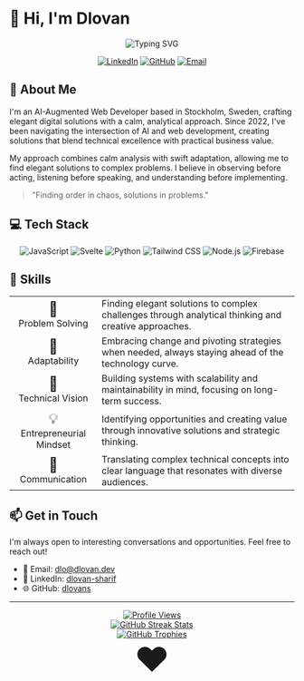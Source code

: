 # 👋 Hi, I'm Dlovan

<div align="center">
  <img src="https://readme-typing-svg.herokuapp.com?font=Fira+Code&size=22&duration=3000&pause=1000&color=6366F1&center=true&vCenter=true&width=435&lines=AI-Augmented+Web+Developer;Full-Stack+Developer;UI%2FUX+Enthusiast;Problem+Solver" alt="Typing SVG" />
</div>

<p align="center">
  <a href="https://www.linkedin.com/in/dlovan-sharif-11ab57270/"><img src="https://img.shields.io/badge/LinkedIn-0077B5?style=for-the-badge&logo=linkedin&logoColor=white" alt="LinkedIn"></a>
  <a href="https://github.com/dlovans"><img src="https://img.shields.io/badge/-GitHub-181717?style=for-the-badge&logo=github&logoColor=white" alt="GitHub"></a>
  <a href="mailto:dlo@dlovan.dev"><img src="https://img.shields.io/badge/Email-D14836?style=for-the-badge&logo=gmail&logoColor=white" alt="Email"></a>
</p>

## 🚀 About Me

I'm an AI-Augmented Web Developer based in Stockholm, Sweden, crafting elegant digital solutions with a calm, analytical approach. Since 2022, I've been navigating the intersection of AI and web development, creating solutions that blend technical excellence with practical business value.

My approach combines calm analysis with swift adaptation, allowing me to find elegant solutions to complex problems. I believe in observing before acting, listening before speaking, and understanding before implementing.

> "Finding order in chaos, solutions in problems."

## 💻 Tech Stack

<p align="center">
  <img src="https://img.shields.io/badge/JavaScript-F7DF1E?style=for-the-badge&logo=javascript&logoColor=black" alt="JavaScript" />
  <img src="https://img.shields.io/badge/Svelte-FF3E00?style=for-the-badge&logo=svelte&logoColor=white" alt="Svelte" />
  <img src="https://img.shields.io/badge/Python-3776AB?style=for-the-badge&logo=python&logoColor=white" alt="Python" />
  <img src="https://img.shields.io/badge/Tailwind_CSS-38B2AC?style=for-the-badge&logo=tailwind-css&logoColor=white" alt="Tailwind CSS" />
  <img src="https://img.shields.io/badge/Node.js-339933?style=for-the-badge&logo=nodedotjs&logoColor=white" alt="Node.js" />
  <img src="https://img.shields.io/badge/Firebase-FFCA28?style=for-the-badge&logo=firebase&logoColor=black" alt="Firebase" />
</p>

## 🌟 Skills

<div align="center">
  <table>
    <tr>
      <td align="center">
        <span style="font-size: 25px;">🧩</span>
        <br>Problem Solving
      </td>
      <td>Finding elegant solutions to complex challenges through analytical thinking and creative approaches.</td>
    </tr>
    <tr>
      <td align="center">
        <span style="font-size: 25px;">🔄</span>
        <br>Adaptability
      </td>
      <td>Embracing change and pivoting strategies when needed, always staying ahead of the technology curve.</td>
    </tr>
    <tr>
      <td align="center">
        <span style="font-size: 25px;">🔭</span>
        <br>Technical Vision
      </td>
      <td>Building systems with scalability and maintainability in mind, focusing on long-term success.</td>
    </tr>
    <tr>
      <td align="center">
        <span style="font-size: 25px;">💡</span>
        <br>Entrepreneurial Mindset
      </td>
      <td>Identifying opportunities and creating value through innovative solutions and strategic thinking.</td>
    </tr>
    <tr>
      <td align="center">
        <span style="font-size: 25px;">📢</span>
        <br>Communication
      </td>
      <td>Translating complex technical concepts into clear language that resonates with diverse audiences.</td>
    </tr>
  </table>
</div>

## 📫 Get in Touch

I'm always open to interesting conversations and opportunities. Feel free to reach out!

- 📧 Email: [dlo@dlovan.dev](mailto:dlo@dlovan.dev)
- 💼 LinkedIn: [dlovan-sharif](https://www.linkedin.com/in/dlovan-sharif-11ab57270/)
- 🌐 GitHub: [dlovans](https://github.com/dlovans)

---

<div align="center">
  <a href="https://github.com/dlovans">
    <img src="https://komarev.com/ghpvc/?username=dlovans&style=flat-square&color=6366f1&label=Profile+Views" alt="Profile Views">
  </a>
</div>

<div align="center">
  <a href="https://github.com/dlovans">
    <img src="https://github-readme-streak-stats-sigma-five.vercel.app/?user=dlovans&theme=tokyonight&hide_border=true" alt="GitHub Streak Stats">
  </a>
</div>

<div align="center">
  <a href="https://github.com/dlovans">
    <img src="https://github-profile-trophy.vercel.app/?username=dlovans&theme=nord&column=7&no-frame=true&no-bg=true" alt="GitHub Trophies">
  </a>
</div>

<div align="center">
  <span style="font-size: 60px;">❤️</span>
</div>
